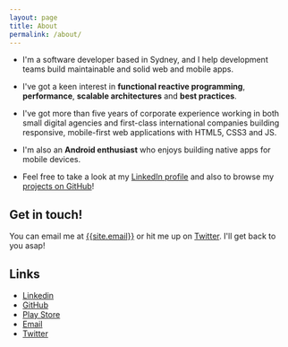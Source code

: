 ```yaml
---
layout: page
title: About
permalink: /about/
---
```


* I'm a software developer based in Sydney, and I help development teams build maintainable and solid web and mobile apps.

* I've got a keen interest in **functional reactive programming**, **performance**, **scalable architectures** and **best practices**.

* I've got more than five years of corporate experience working in both small digital agencies and first-class international companies building responsive, mobile-first web applications with HTML5, CSS3 and JS.

* I'm also an **Android enthusiast** who enjoys building native apps for mobile devices.

* Feel free to take a look at my <a href="https://au.linkedin.com/in/fknussel" target="_blank" rel="noopener noreferrer">LinkedIn profile</a> and also to browse my <a href="https://github.com/fknussel" target="_blank" rel="noopener noreferrer">projects on GitHub</a>!

## Get in touch!

You can email me at [{{site.email}}](mailto:{{site.email}}) or hit me up on [Twitter](https://twitter.com/fknussel). I'll get back to you asap!

## Links

<ul class="social">
  <li><a href="https://linkedin.com/in/fknussel" class="linkedin">Linkedin</a></li>
  <li><a href="https://github.com/fknussel" class="github">GitHub</a></li>
  <li><a href="https://play.google.com/store/apps/developer?id=fknussel" class="google">Play Store</a></li>
  <li><a href="mailto:{{site.email}}" class="email">Email</a></li>
  <li><a href="https://twitter.com/fknussel" class="twitter">Twitter</a></li>
</ul>
